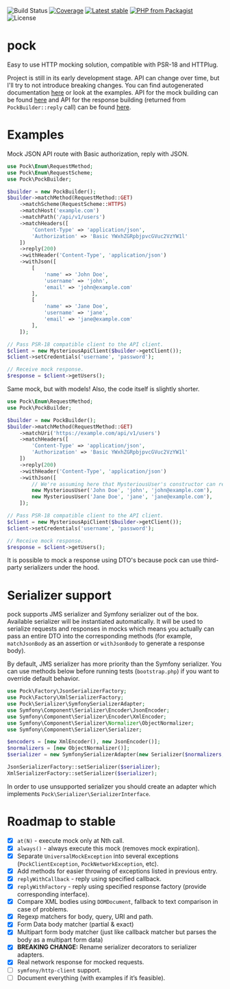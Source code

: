 ![Build Status](https://img.shields.io/github/actions/workflow/status/Neur0toxine/pock/tests.yml?branch=master&style=flat-square)
[![Coverage](https://img.shields.io/codecov/c/gh/Neur0toxine/pock/master.svg?logo=codecov&logoColor=white&style=flat-square)](https://codecov.io/gh/Neur0toxine/pock)
[![Latest stable](https://img.shields.io/packagist/v/neur0toxine/pock.svg?style=flat-square)](https://packagist.org/packages/neur0toxine/pock)
[![PHP from Packagist](https://img.shields.io/packagist/php-v/neur0toxine/pock.svg?logo=php&logoColor=white&style=flat-square)](https://packagist.org/packages/neur0toxine/pock)
![License](https://img.shields.io/github/license/Neur0toxine/pock?style=flat-square)

# pock

Easy to use HTTP mocking solution, compatible with PSR-18 and HTTPlug.

Project is still in its early development stage. API can change over time, but I'll try to not introduce breaking changes.
You can find autogenerated documentation [here](https://neur0toxine.github.io/pock/) or look at the examples. API for the mock building can be found
[here](https://neur0toxine.github.io/pock/classes/Pock-PockBuilder.html) and API for the response building (returned from `PockBuilder::reply` call) 
can be found [here](https://neur0toxine.github.io/pock/classes/Pock-PockResponseBuilder.html).

# Examples

Mock JSON API route with Basic authorization, reply with JSON.

```php
use Pock\Enum\RequestMethod;
use Pock\Enum\RequestScheme;
use Pock\PockBuilder;

$builder = new PockBuilder();
$builder->matchMethod(RequestMethod::GET)
    ->matchScheme(RequestScheme::HTTPS)
    ->matchHost('example.com')
    ->matchPath('/api/v1/users')
    ->matchHeaders([
        'Content-Type' => 'application/json',
        'Authorization' => 'Basic YWxhZGRpbjpvcGVuc2VzYW1l'
    ])
    ->reply(200)
    ->withHeader('Content-Type', 'application/json')
    ->withJson([
        [
            'name' => 'John Doe',
            'username' => 'john',
            'email' => 'john@example.com'
        ],
        [
            'name' => 'Jane Doe',
            'username' => 'jane',
            'email' => 'jane@example.com'
        ],
    ]);

// Pass PSR-18 compatible client to the API client.
$client = new MysteriousApiClient($builder->getClient());
$client->setCredentials('username', 'password');

// Receive mock response.
$response = $client->getUsers();
```

Same mock, but with models! Also, the code itself is slightly shorter.

```php
use Pock\Enum\RequestMethod;
use Pock\PockBuilder;

$builder = new PockBuilder();
$builder->matchMethod(RequestMethod::GET)
    ->matchUri('https://example.com/api/v1/users')
    ->matchHeaders([
        'Content-Type' => 'application/json',
        'Authorization' => 'Basic YWxhZGRpbjpvcGVuc2VzYW1l'
    ])
    ->reply(200)
    ->withHeader('Content-Type', 'application/json')
    ->withJson([
        // We're assuming here that MysteriousUser's constructor can receive an initial values.
        new MysteriousUser('John Doe', 'john', 'john@example.com'),
        new MysteriousUser('Jane Doe', 'jane', 'jane@example.com'),
    ]);

// Pass PSR-18 compatible client to the API client.
$client = new MysteriousApiClient($builder->getClient());
$client->setCredentials('username', 'password');

// Receive mock response.
$response = $client->getUsers();
```

It is possible to mock a response using DTO's because pock can use third-party serializers under the hood.

# Serializer support

pock supports JMS serializer and Symfony serializer out of the box. Available serializer will be instantiated automatically.
It will be used to serialize requests and responses in mocks which means you actually can pass an entire DTO
into the corresponding methods (for example, `matchJsonBody` as an assertion or `withJsonBody` to generate a response body).

By default, JMS serializer has more priority than the Symfony serializer. You can use methods below before running tests (`bootstrap.php`)
if you want to override default behavior.

```php
use Pock\Factory\JsonSerializerFactory;
use Pock\Factory\XmlSerializerFactory;
use Pock\Serializer\SymfonySerializerAdapter;
use Symfony\Component\Serializer\Encoder\JsonEncoder;
use Symfony\Component\Serializer\Encoder\XmlEncoder;
use Symfony\Component\Serializer\Normalizer\ObjectNormalizer;
use Symfony\Component\Serializer\Serializer;

$encoders = [new XmlEncoder(), new JsonEncoder()];
$normalizers = [new ObjectNormalizer()];
$serializer = new SymfonySerializerAdapter(new Serializer($normalizers, $encoders));

JsonSerializerFactory::setSerializer($serializer);
XmlSerializerFactory::setSerializer($serializer);
```

In order to use unsupported serializer you should create an adapter which implements `Pock\Serializer\SerializerInterface`.

# Roadmap to stable

- [x] `at(N)` - execute mock only at Nth call.  
- [x] `always()` - always execute this mock (removes mock expiration).  
- [x] Separate `UniversalMockException` into several exceptions (`PockClientException`, `PockNetworkException`, etc).  
- [x] Add methods for easier throwing of exceptions listed in previous entry.  
- [x] `replyWithCallback` - reply using specified callback.  
- [x] `replyWithFactory` - reply using specified response factory (provide corresponding interface).  
- [x] Compare XML bodies using `DOMDocument`, fallback to text comparison in case of problems.  
- [x] Regexp matchers for body, query, URI and path.  
- [x] Form Data body matcher (partial & exact)
- [x] Multipart form body matcher (just like callback matcher but parses the body as a multipart form data)  
- [x] **BREAKING CHANGE:** Rename serializer decorators to serializer adapters.  
- [x] Real network response for mocked requests.
- [ ] `symfony/http-client` support.
- [ ] Document everything (with examples if it’s feasible).
